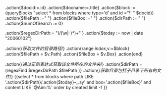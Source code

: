 .action{$docid:=.id}
.action{$docname:=.title}
.action{$block := (queryBlocks "select * from blocks where type='d' and id ='?' "  $docid)}
.action{$filePath :=" "}
.action{$fileBox :=" "}
.action{$dirPath := " "}
.action{$numOfSearch := 0}

.action{$regexDirPath:= "(/(\\w|-)*)+" }
.action{$today := now | date "20060102"}

.action{/*获取文件的目录路径*/}
	.action{range $index,$v:=$block}
		.action{$filePath = $v.Path}
		.action{$fileBox =  $v.Box}
	.action{end}
	
.action{/*通过正则表达式获取该文件所在的文件夹*/}
.action{$dirPath =(regexFind  $regexDirPath  $filePath )}
.action{/*获取目录包括子目录下所有的文件*/}
{{select * from blocks where path LIKE '.action{$dirPath}/.action{$today}______-_______.sy' and box='.action{$fileBox}' and content LIKE '@Aim:%'  order by created limit -1 }}
	



